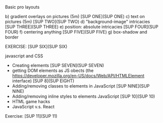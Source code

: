 
Basic pro layouts

b) gradient overlays on pictures (5m) [SUP ONE](SUP ONE)
c) text on pictures (5m) [SUP TWO](SUP TWO)
d) "background-image" intricacies [SUP THREE](SUP THREE)
e) position: absolute intricacies [SUP FOUR](SUP FOUR)
f) centering anything [SUP FIVE](SUP FIVE)
g) box-shadow and border


EXERCISE: [SUP SIX](SUP SIX)


javascript and CSS

- Creating elements [SUP SEVEN](SUP SEVEN)
- getting DOM elements as JS obects (the https://developer.mozilla.org/en-US/docs/Web/API/HTMLElement interface) [SUP 8](SUP EIGHT)
- Adding/removing classes to elements in JavaScript [SUP NINE](SUP NINE)
- Adding/removing inline styles to elements JavaScript  [SUP 10](SUP 10)
- HTML game hacks
- JavaScript v.s. React


Exercise: [SUP 11](SUP 11)
